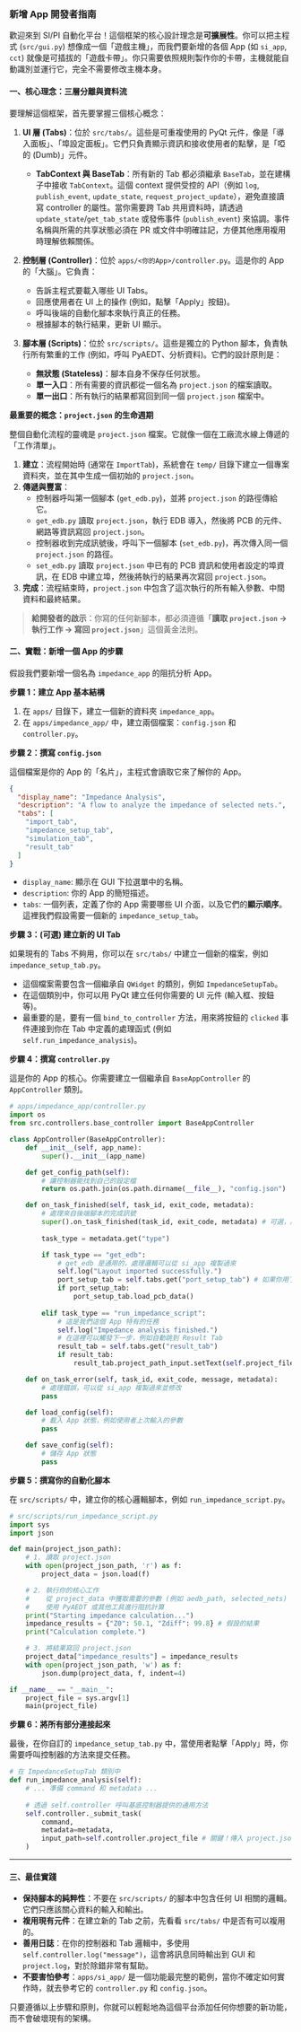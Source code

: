 ### 新增 App 開發者指南

歡迎來到 SI/PI 自動化平台！這個框架的核心設計理念是**可擴展性**。你可以把主程式 (`src/gui.py`) 想像成一個「遊戲主機」，而我們要新增的各個 App (如 `si_app`, `cct`) 就像是可插拔的「遊戲卡帶」。你只需要依照規則製作你的卡帶，主機就能自動識別並運行它，完全不需要修改主機本身。

#### 一、核心理念：三層分離與資料流

要理解這個框架，首先要掌握三個核心概念：

1.  **UI 層 (Tabs)**：位於 `src/tabs/`。這些是可重複使用的 PyQt 元件，像是「導入面板」、「埠設定面板」。它們只負責顯示資訊和接收使用者的點擊，是「啞的 (Dumb)」元件。

    *   **TabContext 與 BaseTab**：所有新的 Tab 都必須繼承 `BaseTab`，並在建構子中接收 `TabContext`。這個 context 提供受控的 API（例如 `log`, `publish_event`, `update_state`, `request_project_update`），避免直接讀寫 controller 的屬性。當你需要跨 Tab 共用資料時，請透過 `update_state`/`get_tab_state` 或發佈事件 (`publish_event`) 來協調。事件名稱與所需的共享狀態必須在 PR 或文件中明確註記，方便其他應用複用時理解依賴關係。

2.  **控制層 (Controller)**：位於 `apps/<你的App>/controller.py`。這是你的 App 的「大腦」。它負責：
    *   告訴主程式要載入哪些 UI Tabs。
    *   回應使用者在 UI 上的操作 (例如，點擊「Apply」按鈕)。
    *   呼叫後端的自動化腳本來執行真正的任務。
    *   根據腳本的執行結果，更新 UI 顯示。

3.  **腳本層 (Scripts)**：位於 `src/scripts/`。這些是獨立的 Python 腳本，負責執行所有繁重的工作 (例如，呼叫 PyAEDT、分析資料)。它們的設計原則是：
    *   **無狀態 (Stateless)**：腳本自身不保存任何狀態。
    *   **單一入口**：所有需要的資訊都從一個名為 `project.json` 的檔案讀取。
    *   **單一出口**：所有執行的結果都寫回到同一個 `project.json` 檔案中。

**最重要的概念：`project.json` 的生命週期**

整個自動化流程的靈魂是 `project.json` 檔案。它就像一個在工廠流水線上傳遞的「工作清單」。

1.  **建立**：流程開始時 (通常在 `ImportTab`)，系統會在 `temp/` 目錄下建立一個專案資料夾，並在其中生成一個初始的 `project.json`。
2.  **傳遞與豐富**：
    *   控制器呼叫第一個腳本 (`get_edb.py`)，並將 `project.json` 的路徑傳給它。
    *   `get_edb.py` 讀取 `project.json`，執行 EDB 導入，然後將 PCB 的元件、網路等資訊寫回 `project.json`。
    *   控制器收到完成訊號後，呼叫下一個腳本 (`set_edb.py`)，再次傳入同一個 `project.json` 的路徑。
    *   `set_edb.py` 讀取 `project.json` 中已有的 PCB 資訊和使用者設定的埠資訊，在 EDB 中建立埠，然後將執行的結果再次寫回 `project.json`。
3.  **完成**：流程結束時，`project.json` 中包含了這次執行的所有輸入參數、中間資料和最終結果。

> **給開發者的啟示**：你寫的任何新腳本，都必須遵循「**讀取 `project.json` -> 執行工作 -> 寫回 `project.json`**」這個黃金法則。

#### 二、實戰：新增一個 App 的步驟

假設我們要新增一個名為 `impedance_app` 的阻抗分析 App。

**步驟 1：建立 App 基本結構**

1.  在 `apps/` 目錄下，建立一個新的資料夾 `impedance_app`。
2.  在 `apps/impedance_app/` 中，建立兩個檔案：`config.json` 和 `controller.py`。

**步驟 2：撰寫 `config.json`**

這個檔案是你的 App 的「名片」，主程式會讀取它來了解你的 App。

```json
{
  "display_name": "Impedance Analysis",
  "description": "A flow to analyze the impedance of selected nets.",
  "tabs": [
    "import_tab",
    "impedance_setup_tab", 
    "simulation_tab",
    "result_tab"
  ]
}
```
*   `display_name`: 顯示在 GUI 下拉選單中的名稱。
*   `description`: 你的 App 的簡短描述。
*   `tabs`: 一個列表，定義了你的 App 需要哪些 UI 介面，以及它們的**顯示順序**。這裡我們假設需要一個新的 `impedance_setup_tab`。

**步驟 3：(可選) 建立新的 UI Tab**

如果現有的 Tabs 不夠用，你可以在 `src/tabs/` 中建立一個新的檔案，例如 `impedance_setup_tab.py`。

*   這個檔案需要包含一個繼承自 `QWidget` 的類別，例如 `ImpedanceSetupTab`。
*   在這個類別中，你可以用 PyQt 建立任何你需要的 UI 元件 (輸入框、按鈕等)。
*   最重要的是，要有一個 `bind_to_controller` 方法，用來將按鈕的 `clicked` 事件連接到你在 Tab 中定義的處理函式 (例如 `self.run_impedance_analysis`)。

**步驟 4：撰寫 `controller.py`**

這是你的 App 的核心。你需要建立一個繼承自 `BaseAppController` 的 `AppController` 類別。

```python
# apps/impedance_app/controller.py
import os
from src.controllers.base_controller import BaseAppController

class AppController(BaseAppController):
    def __init__(self, app_name):
        super().__init__(app_name)

    def get_config_path(self):
        # 讓控制器能找到自己的設定檔
        return os.path.join(os.path.dirname(__file__), "config.json")

    def on_task_finished(self, task_id, exit_code, metadata):
        # 處理來自後端腳本的完成訊號
        super().on_task_finished(task_id, exit_code, metadata) # 可選，用於恢復按鈕狀態
        
        task_type = metadata.get("type")

        if task_type == "get_edb":
            # get_edb 是通用的，處理邏輯可以從 si_app 複製過來
            self.log("Layout imported successfully.")
            port_setup_tab = self.tabs.get("port_setup_tab") # 如果你用了這個 tab
            if port_setup_tab:
                port_setup_tab.load_pcb_data()
        
        elif task_type == "run_impedance_script":
            # 這是我們這個 App 特有的任務
            self.log("Impedance analysis finished.")
            # 在這裡可以觸發下一步，例如自動跳到 Result Tab
            result_tab = self.tabs.get("result_tab")
            if result_tab:
                result_tab.project_path_input.setText(self.project_file)

    def on_task_error(self, task_id, exit_code, message, metadata):
        # 處理錯誤，可以從 si_app 複製過來並修改
        pass

    def load_config(self):
        # 載入 App 狀態，例如使用者上次輸入的參數
        pass

    def save_config(self):
        # 儲存 App 狀態
        pass
```

**步驟 5：撰寫你的自動化腳本**

在 `src/scripts/` 中，建立你的核心邏輯腳本，例如 `run_impedance_script.py`。

```python
# src/scripts/run_impedance_script.py
import sys
import json

def main(project_json_path):
    # 1. 讀取 project.json
    with open(project_json_path, 'r') as f:
        project_data = json.load(f)

    # 2. 執行你的核心工作
    #    從 project_data 中獲取需要的參數 (例如 aedb_path, selected_nets)
    #    使用 PyAEDT 或其他工具進行阻抗計算
    print("Starting impedance calculation...")
    impedance_results = {"Z0": 50.1, "Zdiff": 99.8} # 假設的結果
    print("Calculation complete.")

    # 3. 將結果寫回 project.json
    project_data["impedance_results"] = impedance_results
    with open(project_json_path, 'w') as f:
        json.dump(project_data, f, indent=4)

if __name__ == "__main__":
    project_file = sys.argv[1]
    main(project_file)
```

**步驟 6：將所有部分連接起來**

最後，在你自訂的 `impedance_setup_tab.py` 中，當使用者點擊「Apply」時，你需要呼叫控制器的方法來提交任務。

```python
# 在 ImpedanceSetupTab 類別中
def run_impedance_analysis(self):
    # ... 準備 command 和 metadata ...
    
    # 透過 self.controller 呼叫基底控制器提供的通用方法
    self.controller._submit_task(
        command,
        metadata=metadata,
        input_path=self.controller.project_file # 關鍵！傳入 project.json
    )
```

---

#### 三、最佳實踐

*   **保持腳本的純粹性**：不要在 `src/scripts/` 的腳本中包含任何 UI 相關的邏輯。它們只應該關心資料的輸入和輸出。
*   **複用現有元件**：在建立新的 Tab 之前，先看看 `src/tabs/` 中是否有可以複用的。
*   **善用日誌**：在你的控制器和 Tab 邏輯中，多使用 `self.controller.log("message")`，這會將訊息同時輸出到 GUI 和 `project.log`，對於除錯非常有幫助。
*   **不要害怕參考**：`apps/si_app/` 是一個功能最完整的範例，當你不確定如何實作時，就去參考它的 `controller.py` 和 `config.json`。

只要遵循以上步驟和原則，你就可以輕鬆地為這個平台添加任何你想要的新功能，而不會破壞現有的架構。
